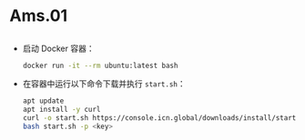# Ams.01

##

- 启动 Docker 容器：
    
    ```bash
    docker run -it --rm ubuntu:latest bash
    ```
    
- 在容器中运行以下命令下载并执行 `start.sh`：
    
    ```bash
    apt update
    apt install -y curl
    curl -o start.sh https://console.icn.global/downloads/install/start.sh
    bash start.sh -p <key>
    ```

